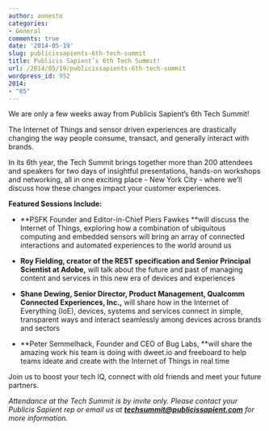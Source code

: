 ```yaml
---
author: aonesto
categories:
- General
comments: true
date: '2014-05-19'
slug: publicissapients-6th-tech-summit
title: Publicis Sapient’s 6th Tech Summit!
url: /2014/05/19/publicissapients-6th-tech-summit
wordpress_id: 952
2014:
- "05"
---
```



We are only a few weeks away from Publicis Sapient’s 6th Tech Summit!

The Internet of Things and sensor driven experiences are drastically changing the way people consume, transact, and generally interact with brands.

In its 6th year, the Tech Summit brings together more than 200 attendees and speakers for two days of insightful presentations, hands-on workshops and networking, all in one exciting place - New York City - where we’ll discuss how these changes impact your customer experiences.

**Featured Sessions Include:**



	
  * **PSFK Founder and Editor-in-Chief Piers Fawkes **will discuss the Internet of Things, exploring how a combination of ubiquitous computing and embedded sensors will bring an array of connected interactions and automated experiences to the world around us

	
  * **Roy Fielding, creator of the REST specification and Senior Principal Scientist at Adobe,** will talk about the future and past of managing content and services in this new era of devices and experiences

	
  * **Shane Dewing, Senior Director, Product Management, Qualcomm Connected Experiences, Inc.,** will share how in the Internet of Everything (IoE), devices, systems and services connect in simple, transparent ways and interact seamlessly among devices across brands and sectors

	
  * **Peter Semmelhack, Founder and CEO of Bug Labs, **will share the amazing work his team is doing with dweet.io and freeboard to help teams ideate and create with the Internet of Things in real time


Join us to boost your tech IQ, connect with old friends and meet your future partners.

_Attendance at the Tech Summit is by invite only. Please contact your Publicis Sapient rep or email us at **techsummit@publicissapient.com** for more information._
